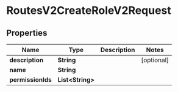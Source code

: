 

# RoutesV2CreateRoleV2Request


## Properties

| Name | Type | Description | Notes |
|------------ | ------------- | ------------- | -------------|
|**description** | **String** |  |  [optional] |
|**name** | **String** |  |  |
|**permissionIds** | **List&lt;String&gt;** |  |  |



